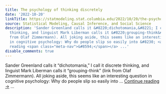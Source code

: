 ```yaml
---
title: The psychology of thinking discretely
date: '2022-10-20'
linkTitle: https://statmodeling.stat.columbia.edu/2022/10/20/the-psychology-of-thinking-discretely/
source: Statistical Modeling, Causal Inference, and Social Science
description: 'Sander Greenland calls it &#8220;dichotomania,&#8221; I call it discrete
  thinking, and linguist Mark Liberman calls it &#8220;grouping-think&#8221; (link
  from Olaf Zimmermann). All joking aside, this seems like an interesting question
  in cognitive psychology: Why do people slip so easily into &#8230; <a href="https://statmodeling.stat.columbia.edu/2022/10/20/the-psychology-of-thinking-discretely/">Continue
  reading <span class="meta-nav">&#8594;</span></a> ...'
disable_comments: true
---
```

Sander Greenland calls it &#8220;dichotomania,&#8221; I call it discrete thinking, and linguist Mark Liberman calls it &#8220;grouping-think&#8221; (link from Olaf Zimmermann). All joking aside, this seems like an interesting question in cognitive psychology: Why do people slip so easily into &#8230; <a href="https://statmodeling.stat.columbia.edu/2022/10/20/the-psychology-of-thinking-discretely/">Continue reading <span class="meta-nav">&#8594;</span></a> ...